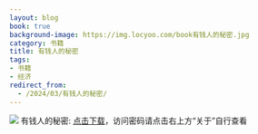 ```yaml
---
layout: blog
book: true
background-image: https://img.locyoo.com/book有钱人的秘密.jpg
category: 书籍
title: 有钱人的秘密
tags:
- 书籍
- 经济
redirect_from:
  - /2024/03/有钱人的秘密/
---
```

![](https://img.locyoo.com/book有钱人的秘密.jpg)
有钱人的秘密: <a name = "ref1" href="https://url18.ctfile.com/f/50983618-1043594167-aeb22b?p=3619">点击下载</a>，访问密码请点击右上方“关于”自行查看